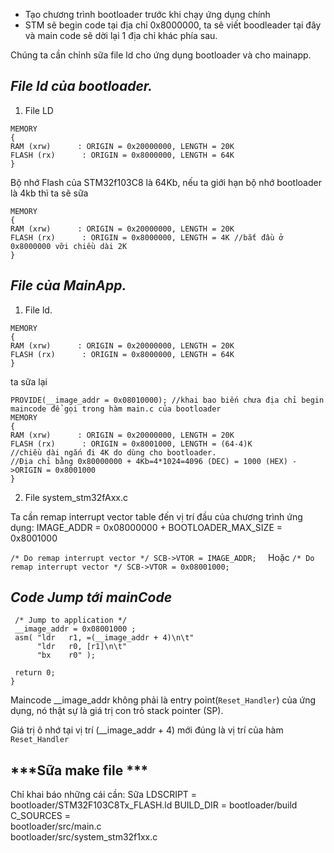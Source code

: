 - Tạo chương trình bootloader trước khi chạy ứng dụng chính
- STM sẽ begin code tại địa chỉ 0x8000000, ta sẽ viết boodleader tại đây và main code sẽ dời lại 1 địa chỉ khác phía sau.

Chúng ta cần chỉnh sữa file ld cho ứng dụng bootloader và cho mainapp.

***File ld của bootloader.***
--------

1. File LD

```
MEMORY
{
RAM (xrw)      : ORIGIN = 0x20000000, LENGTH = 20K
FLASH (rx)      : ORIGIN = 0x8000000, LENGTH = 64K
}
```
 Bộ nhớ Flash của STM32f103C8 là 64Kb, nếu ta giới hạn bộ nhớ bootloader là 4kb thì ta sẽ sữa
 ```
 MEMORY
{
RAM (xrw)      : ORIGIN = 0x20000000, LENGTH = 20K
FLASH (rx)      : ORIGIN = 0x8000000, LENGTH = 4K //bắt đầu ở 0x8000000 vỡi chiều dài 2K
}
 ```

 ***File của MainApp.***
 ----------------

 1. File ld.

```
MEMORY
{
RAM (xrw)      : ORIGIN = 0x20000000, LENGTH = 20K
FLASH (rx)      : ORIGIN = 0x8000000, LENGTH = 64K
}
```
 ta sữa lại
```
PROVIDE(__image_addr = 0x08010000); //khai bao biến chưa địa chỉ begin maincode để gọi trong hàm main.c của bootloader
MEMORY
{
RAM (xrw)      : ORIGIN = 0x20000000, LENGTH = 20K
FLASH (rx)      : ORIGIN = 0x8001000, LENGTH = (64-4)K 
//chiều dài ngắn đi 4K do dùng cho bootloader.
//Địa chỉ bằng 0x80000000 + 4Kb=4*1024=4096 (DEC) = 1000 (HEX) ->ORIGIN = 0x8001000
}
```

2. File system_stm32fAxx.c

Ta cần remap interrupt vector table đến vị trí đầu của chương trình ứng dụng:
IMAGE_ADDR = 0x08000000  + BOOTLOADER_MAX_SIZE = 0x8001000

```/* Do remap interrupt vector */ SCB->VTOR = IMAGE_ADDR;  ``` Hoặc ```/* Do remap interrupt vector */ SCB->VTOR = 0x08001000;  ```

***Code Jump tới mainCode***
---------------

```
 /* Jump to application */
 __image_addr = 0x08001000 ;
 asm( "ldr   r1, =(__image_addr + 4)\n\t"
      "ldr   r0, [r1]\n\t"
      "bx    r0" );

 return 0;
} 
```
Maincode __image_addr không phải là entry point(```Reset_Handler```) của ứng dụng, nó thật sự là giá trị con trỏ stack pointer (SP). 

Giá trị ô nhớ tại vị trí (__image_addr + 4) mới đúng là vị trí của hàm ```Reset_Handler```

***Sữa make file ***
------

Chỉ khai báo những cái cần:
 Sữa LDSCRIPT = bootloader/STM32F103C8Tx_FLASH.ld
 BUILD_DIR = bootloader/build
 C_SOURCES =  \
bootloader/src/main.c \
bootloader/src/system_stm32f1xx.c
